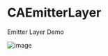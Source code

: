 # CAEmitterLayer
Emitter Layer Demo


![image](https://www.hanmingjie.com/githubvideo/CAEmitterLayer_Fire.gif)
